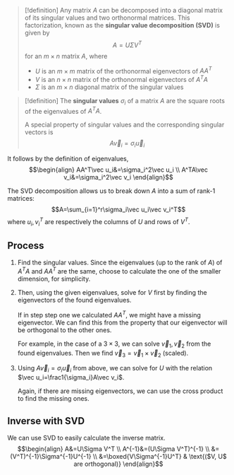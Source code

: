 >[!definition]
>Any matrix $A$ can be decomposed into a diagonal matrix of its singular values and two orthonormal matrices. This factorization, known as the **singular value decomposition (SVD)** is given by
>$$A=U\Sigma V^T$$
>for an $m\times n$ matrix $A$, where
>- $U$ is an $m\times m$ matrix of the orthonormal eigenvectors of $AA^T$
>- $V$ is an $n\times n$ matrix of the orthonormal eigenvectors of $A^TA$
>- $\Sigma$ is an $m\times n$ diagonal matrix of the singular values

>[!definition]
>The **singular values** $\sigma_i$ of a matrix $A$ are the square roots of the eigenvalues of $A^TA$. 
>
>A special property of singular values and the corresponding singular vectors is $$A\vec v_i=\sigma_i\vec u_i$$

It follows by the definition of eigenvalues, 
$$\begin{align}
AA^T\vec u_i&=\sigma_i^2\vec u_i \\
A^TA\vec v_i&=\sigma_i^2\vec v_i
\end{align}$$

The SVD decomposition allows us to break down $A$ into a sum of rank-1 matrices:
$$A=\sum_{i=1}^r\sigma_i\vec u_i\vec v_i^T$$where $u_i, v_i^T$ are respectively the columns of $U$ and rows of $V^T$.

## Process

1. Find the singular values. Since the eigenvalues (up to the rank of $A$) of $A^TA$ and $AA^T$  are the same, choose to calculate the one of the smaller dimension, for simplicity. 

2. Then, using the given eigenvalues, solve for $V$ first by finding the eigenvectors of the found eigenvalues. 

	If in step step one we calculated $AA^T$, we might have a missing eigenvector. We can find this from the property that our eigenvector will be orthogonal to the other ones. 
	
	For example, in the case of a $3\times 3$, we can solve $\vec v_1, \vec v_2$ from the found eigenvalues. Then we find $\vec v_3=\vec v_1\times \vec v_2$ (scaled).

3. Using $A\vec v_i=\sigma_i\vec u_i$ from above, we can solve for $U$ with the relation $\vec u_i=\frac1{\sigma_i}A\vec v_i$.

	Again, if there are missing eigenvectors, we can use the cross product to find the missing ones.

## Inverse with SVD

We can use SVD to easily calculate the inverse matrix.
$$\begin{align}
A&=U\Sigma V^T \\
A^{-1}&=(U\Sigma V^T)^{-1} \\
&=(V^T)^{-1}\Sigma^{-1}U^{-1} \\
&=\boxed{V\Sigma^{-1}U^T} & \text{($V, U$ are orthogonal)}
\end{align}$$